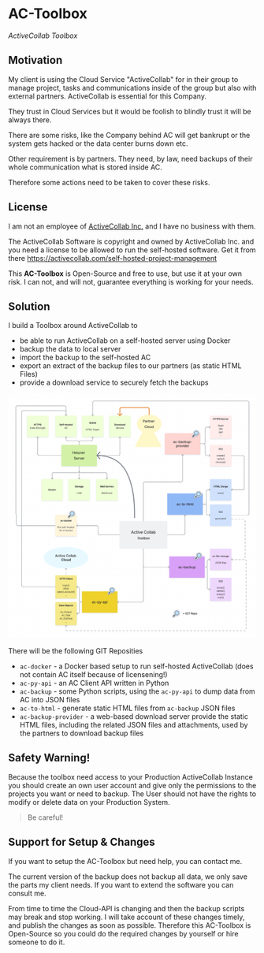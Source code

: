 # AC-Toolbox
_ActiveCollab Toolbox_

## Motivation

My client is using the Cloud Service "ActiveCollab" for in their group to manage project, tasks and communications inside of the group but also with external partners.  ActiveCollab is essential for this Company.

They trust in Cloud Services but it would be foolish to blindly trust it will be always there.

There are some risks, like the Company behind AC will get bankrupt or the system gets hacked or the data center burns down etc.

Other requirement is by partners.  They need, by law, need backups of their whole communication what is stored inside AC.

Therefore some actions need to be taken to cover these risks.


## License

I am not an employee of [ActiveCollab Inc.](https://activecollab.com) and I have no business with them.

The ActiveCollab Software is copyright and owned by ActiveCollab Inc. and you need a license to be allowed to run the self-hosted software.  Get it from there https://activecollab.com/self-hosted-project-management

This **AC-Toolbox** is Open-Source and free to use, but use it at your own risk.  I can not, and will not, guarantee everything is working for your needs.


## Solution

I build a Toolbox around ActiveCollab to 

- be able to run ActiveCollab on a self-hosted server using Docker
- backup the data to local server
- import the backup to the self-hosted AC
- export an extract of the backup files to our partners (as static HTML Files)
- provide a download service to securely fetch the backups

![](./Assets/ActiveCollab%20Toolbox%20Overview.png)

There will be the following GIT Reposities

- `ac-docker` - a Docker based setup to run self-hosted ActiveCollab (does not contain AC itself because of licensening!)
- `ac-py-api` - an AC Client API written in Python 
- `ac-backup` - some Python scripts, using the `ac-py-api` to dump data from AC into JSON files
- `ac-to-html` - generate static HTML files from `ac-backup` JSON files
- `ac-backup-provider` - a web-based download server provide the static HTML files, including the related JSON files and attachments, used by the partners to download backup files

## Safety Warning!

Because the toolbox need access to your Production ActiveCollab Instance you should create an own user account and give only the permissions to the projects you want or need to backup.  The User should not have the rights to modify or delete data on your Production System.

> Be careful!


## Support for Setup & Changes

If you want to setup the AC-Toolbox but need help, you can contact me.

The current version of the backup does not backup all data, we only save the parts my client needs.  If you want to extend the software you can consult me.

From time to time the Cloud-API is changing and then the backup scripts may break and stop working.  I will take account of these changes timely, and publish the changes as soon as possible.  Therefore this AC-Toolbox is Open-Source so you could do the required changes by yourself or hire someone to do it.



